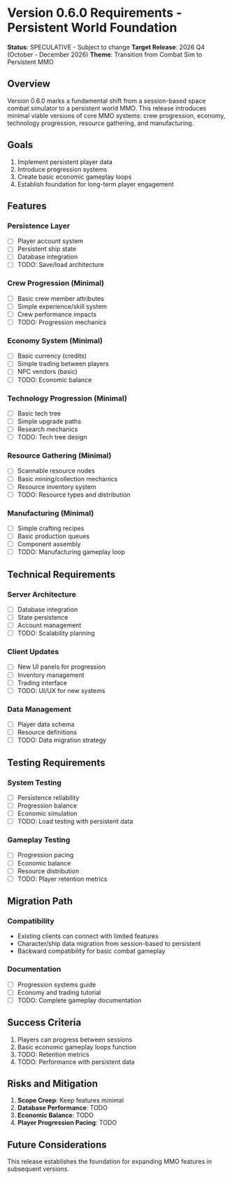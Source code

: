 # Version 0.6.0 Requirements - Persistent World Foundation

**Status**: SPECULATIVE - Subject to change
**Target Release**: 2026 Q4 (October - December 2026)
**Theme**: Transition from Combat Sim to Persistent MMO

## Overview

Version 0.6.0 marks a fundamental shift from a session-based space combat simulator to a persistent world MMO. This release introduces minimal viable versions of core MMO systems: crew progression, economy, technology progression, resource gathering, and manufacturing.

## Goals

1. Implement persistent player data
2. Introduce progression systems
3. Create basic economic gameplay loops
4. Establish foundation for long-term player engagement

## Features

### Persistence Layer
- [ ] Player account system
- [ ] Persistent ship state
- [ ] Database integration
- [ ] TODO: Save/load architecture

### Crew Progression (Minimal)
- [ ] Basic crew member attributes
- [ ] Simple experience/skill system
- [ ] Crew performance impacts
- [ ] TODO: Progression mechanics

### Economy System (Minimal)
- [ ] Basic currency (credits)
- [ ] Simple trading between players
- [ ] NPC vendors (basic)
- [ ] TODO: Economic balance

### Technology Progression (Minimal)
- [ ] Basic tech tree
- [ ] Simple upgrade paths
- [ ] Research mechanics
- [ ] TODO: Tech tree design

### Resource Gathering (Minimal)
- [ ] Scannable resource nodes
- [ ] Basic mining/collection mechanics
- [ ] Resource inventory system
- [ ] TODO: Resource types and distribution

### Manufacturing (Minimal)
- [ ] Simple crafting recipes
- [ ] Basic production queues
- [ ] Component assembly
- [ ] TODO: Manufacturing gameplay loop

## Technical Requirements

### Server Architecture
- [ ] Database integration
- [ ] State persistence
- [ ] Account management
- [ ] TODO: Scalability planning

### Client Updates
- [ ] New UI panels for progression
- [ ] Inventory management
- [ ] Trading interface
- [ ] TODO: UI/UX for new systems

### Data Management
- [ ] Player data schema
- [ ] Resource definitions
- [ ] TODO: Data migration strategy

## Testing Requirements

### System Testing
- [ ] Persistence reliability
- [ ] Progression balance
- [ ] Economic simulation
- [ ] TODO: Load testing with persistent data

### Gameplay Testing
- [ ] Progression pacing
- [ ] Economic balance
- [ ] Resource distribution
- [ ] TODO: Player retention metrics

## Migration Path

### Compatibility
- Existing clients can connect with limited features
- Character/ship data migration from session-based to persistent
- Backward compatibility for basic combat gameplay

### Documentation
- [ ] Progression systems guide
- [ ] Economy and trading tutorial
- [ ] TODO: Complete gameplay documentation

## Success Criteria

1. Players can progress between sessions
2. Basic economic gameplay loops function
3. TODO: Retention metrics
4. TODO: Performance with persistent data

## Risks and Mitigation

1. **Scope Creep**: Keep features minimal
2. **Database Performance**: TODO
3. **Economic Balance**: TODO
4. **Player Progression Pacing**: TODO

## Future Considerations

This release establishes the foundation for expanding MMO features in subsequent versions.